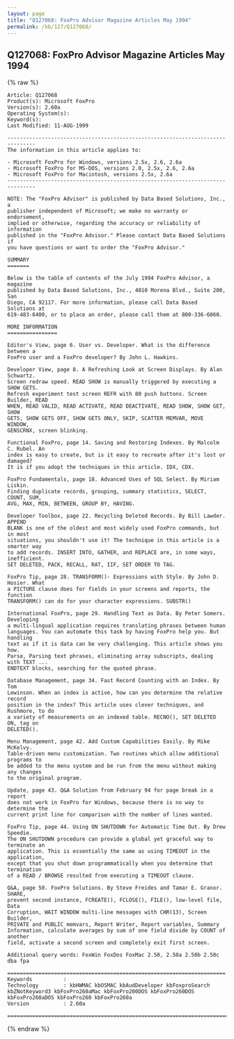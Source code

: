 ```yaml
---
layout: page
title: "Q127068: FoxPro Advisor Magazine Articles May 1994"
permalink: /kb/127/Q127068/
---
```


## Q127068: FoxPro Advisor Magazine Articles May 1994

{% raw %}

	Article: Q127068
	Product(s): Microsoft FoxPro
	Version(s): 2.60a
	Operating System(s): 
	Keyword(s): 
	Last Modified: 11-AUG-1999
	
	-------------------------------------------------------------------------------
	The information in this article applies to:
	
	- Microsoft FoxPro for Windows, versions 2.5x, 2.6, 2.6a 
	- Microsoft FoxPro for MS-DOS, versions 2.0, 2.5x, 2.6, 2.6a 
	- Microsoft FoxPro for Macintosh, versions 2.5x, 2.6a 
	-------------------------------------------------------------------------------
	
	NOTE: The "FoxPro Advisor" is published by Data Based Solutions, Inc., a
	publisher independent of Microsoft; we make no warranty or endorsement,
	implied or otherwise, regarding the accuracy or reliability of information
	published in the "FoxPro Advisor." Please contact Data Based Solutions if
	you have questions or want to order the "FoxPro Advisor."
	
	SUMMARY
	=======
	
	Below is the table of contents of the July 1994 FoxPro Advisor, a magazine
	published by Data Based Solutions, Inc., 4010 Morena Blvd., Suite 200, San
	Diego, CA 92117. For more information, please call Data Based Solutions at
	619-483-6400, or to place an order, please call them at 800-336-6060.
	
	MORE INFORMATION
	================
	
	Editor's View, page 6. User vs. Developer. What is the difference between a
	FoxPro user and a FoxPro developer? By John L. Hawkins.
	
	Developer View, page 8. A Refreshing Look at Screen Displays. By Alan Schwartz.
	Screen redraw speed. READ SHOW is manually triggered by executing a SHOW GETS.
	Refresh experiment test screen REFR with 80 push buttons. Screen Builder, READ
	WHEN, READ VALID, READ ACTIVATE, READ DEACTIVATE, READ SHOW, SHOW GET, SHOW
	GETS, SHOW GETS OFF, SHOW GETS ONLY, SKIP, SCATTER MEMVAR, MOVE WINDOW,
	GENSCRNX, screen blinking.
	
	Functional FoxPro, page 14. Saving and Restoring Indexes. By Malcolm C. Rubel. An
	index is easy to create, but is it easy to recreate after it's lost or damaged?
	It is if you adopt the techniques in this article. IDX, CDX.
	
	FoxPro Fundamentals, page 18. Advanced Uses of SQL Select. By Miriam Liskin.
	Finding duplicate records, grouping, summary statistics, SELECT, COUNT, SUM,
	AVG, MAX, MIN, BETWEEN, GROUP BY, HAVING.
	
	Developer Toolbox, page 22. Recycling Deleted Records. By Bill Lawder. APPEND
	BLANK is one of the oldest and most widely used FoxPro commands, but in most
	situations, you shouldn't use it! The technique in this article is a smarter way
	to add records. INSERT INTO, GATHER, and REPLACE are, in some ways, inefficient.
	SET DELETED, PACK, RECALL, RAT, IIF, SET ORDER TO TAG.
	
	FoxPro Tip, page 28. TRANSFORM()- Expressions with Style. By John D. Hosier. What
	a PICTURE clause does for fields in your screens and reports, the function
	TRANSFORM() can do for your character expressions. SUBSTR()
	
	International FoxPro, page 29. Handling Text as Data. By Peter Somers. Developing
	a multi-lingual application requires translating phrases between human
	languages. You can automate this task by having FoxPro help you. But handling
	text as if it is data can be very challenging. This article shows you how.
	Parse, Parsing text phrases, eliminating array subscripts, dealing with TEXT ...
	ENDTEXT blocks, searching for the quoted phrase.
	
	Database Management, page 34. Fast Record Counting with an Index. By Tom
	Lewinson. When an index is active, how can you determine the relative record
	position in the index? This article uses clever techniques, and Rushmore, to do
	a variety of measurements on an indexed table. RECNO(), SET DELETED ON, tag on
	DELETED().
	
	Menu Management, page 42. Add Custom Capabilities Easily. By Mike McKelvy.
	Table-driven menu customization. Two routines which allow additional programs to
	be added to the menu system and be run from the menu without making any changes
	to the original program.
	
	Update, page 43. Q&A Solution from February 94 for page break in a report
	does not work in FoxPro for Windows, because there is no way to determine the
	current print line for comparison with the number of lines wanted.
	
	FoxPro Tip, page 44. Using ON SHUTDOWN for Automatic Time Out. By Drew Speedie.
	The ON SHUTDOWN procedure can provide a global yet graceful way to terminate an
	application. This is essentially the same as using TIMEOUT in the application,
	except that you shut down programmatically when you determine that termination
	of a READ / BROWSE resulted from executing a TIMEOUT clause.
	
	Q&A, page 50. FoxPro Solutions. By Steve Freides and Tamar E. Granor. SHARE,
	prevent second instance, FCREATE(), FCLOSE(), FILE(), low-level file, Data
	Corruption, WAIT WINDOW multi-line messages with CHR(13), Screen Builder,
	PRIVATE and PUBLIC memvars, Report Writer, Report variables, Summary
	Information, calculate averages by sum of one field divide by COUNT of another
	field, activate a second screen and completely exit first screen.
	
	Additional query words: FoxWin FoxDos FoxMac 2.50, 2.50a 2.50b 2.50c dba fpa
	
	======================================================================
	Keywords          :  
	Technology        : kbHWMAC kbOSMAC kbAudDeveloper kbFoxproSearch kbZNotKeyword3 kbFoxPro260aMac kbFoxPro200DOS kbFoxPro260DOS kbFoxPro260aDOS kbFoxPro260 kbFoxPro260a
	Version           : 2.60a
	
	=============================================================================
	

{% endraw %}
